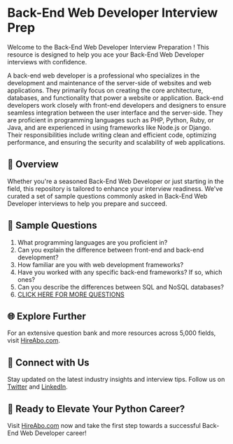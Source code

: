 # Back-End Web Developer Interview Prep

Welcome to the Back-End Web Developer Interview Preparation ! This resource is designed to help you ace your Back-End Web Developer interviews with confidence.

A back-end web developer is a professional who specializes in the development and maintenance of the server-side of websites and web applications. They primarily focus on creating the core architecture, databases, and functionality that power a website or application. Back-end developers work closely with front-end developers and designers to ensure seamless integration between the user interface and the server-side. They are proficient in programming languages such as PHP, Python, Ruby, or Java, and are experienced in using frameworks like Node.js or Django. Their responsibilities include writing clean and efficient code, optimizing performance, and ensuring the security and scalability of web applications.

## 🚀 Overview

Whether you're a seasoned Back-End Web Developer or just starting in the field, this repository is tailored to enhance your interview readiness. We've curated a set of sample questions commonly asked in Back-End Web Developer interviews to help you prepare and succeed.

## 📝 Sample Questions

1. What programming languages are you proficient in?
2. Can you explain the difference between front-end and back-end development?
3. How familiar are you with web development frameworks?
4. Have you worked with any specific back-end frameworks? If so, which ones?
5. Can you describe the differences between SQL and NoSQL databases?
6. [CLICK HERE FOR MORE QUESTIONS](https://hireabo.com/job/0_0_71/BackEnd%20Web%20Developer)

## 🌐 Explore Further

For an extensive question bank and more resources across 5,000 fields, visit [HireAbo.com](https://www.hireabo.com).

## 📱 Connect with Us

Stay updated on the latest industry insights and interview tips. Follow us on [Twitter](https://twitter.com/hireabo) and [LinkedIn](https://www.linkedin.com/in/hire-abo-3609972a8/).

## 🚀 Ready to Elevate Your Python Career?

Visit [HireAbo.com](https://www.hireabo.com) now and take the first step towards a successful Back-End Web Developer career!